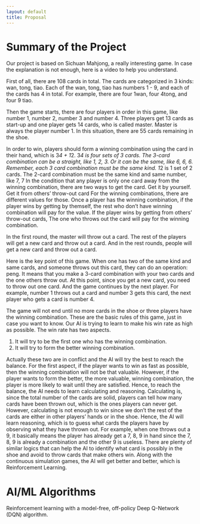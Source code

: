 ```yaml
---
layout: default
title: Proposal
---
```


# Summary of the Project
Our project is based on Sichuan Mahjong, a really interesting game. In case the explanation is not enough, here is a video to help you understand. 

First of all, there are 108 cards in total. The cards are categorized in 3 kinds: wan, tong, tiao. Each of the wan, tong, tiao has numbers 1 - 9, and each of the cards has 4 in total. For example, there are four 1wan, four 4tong, and four 9 tiao. 

Then the game starts, there are four players in order in this game, like number 1, number 2, number 3 and number 4. Three players get 13 cards as start-up and one player gets 14 cards, who is called master. Master is always the player number 1. In this situation, there are 55 cards remaining in the shoe. 

In order to win, players should form a winning combination using the card in their hand, which is 3*4 + 1*2. 
3*4 is four sets of 3 cards. The 3-card combination can be a straight, like 1, 2, 3. Or it can be the same, like 6, 6, 6. Remember, each 3 card combination must be the same kind. 
1*2 is 1 set of 2 cards. The 2-card combination must be the same kind and same number, like 7, 7
In the condition that any player is only one card away from the winning combination, there are two ways to get the card.
Get it by yourself.
Get it from others’ throw-out card
For the winning combinations, there are different values for those. Once a player has the winning combination, if the player wins by getting by themself, the rest who don’t have winning combination will pay for the value. If the player wins by getting from others’ throw-out cards, The one who throws out the card will pay for the winning combination.

In the first round, the master will throw out a card. The rest of the players will get a new card and throw out a card. And in the rest rounds, people will get a new card and throw out a card. 

Here is the key point of this game. When one has two of the same kind and same cards, and someone throws out this card, they can do an operation: peng. It means that you make a 3-card combination with your two cards and the one others throw out. At this point, since you get a new card, you need to throw out one card. And the game continues by the next player. For example, number 1 throws out a card and number 3 gets this card, the next player who gets a card is number 4.

The game will not end until no more cards in the shoe or three players have the winning combination.
These are the basic rules of this game, just in case you want to know.  Our AI is trying to learn to make his win rate as high as possible. The win rate has two aspects.
1. It will try to be the first one who has the winning combination.
2. It will try to form the better winning combination. 

Actually these two are in conflict and the AI will try the best to reach the balance. For the first aspect, if the player wants to win as fast as possible, then the winning combination will not be that valuable. However, if the player wants to form the better, the more valuable, winning combination, the player is more likely to wait until they are satisfied. Hence, to reach the balance, the AI needs to learn calculating and reasoning. Calculating is, since the total number of the cards are solid, players can tell how many cards have been thrown out, which is the ones players can never get. However, calculating is not enough to win since we don’t the rest of the cards are either in other players’ hands or in the shoe. Hence, the AI will learn reasoning, which is to guess what cards the players have by observing what they have thrown out. For example, when one throws out a 9, it basically means the player has already get a 7, 8, 9 in hand since the 7, 8, 9 is already a combination and the other 9 is useless. There are plenty of similar logics that can help the AI to identify what card is possibly in the shoe and avoid to throw cards that make others win. Along with the continuous simulation games, the AI will get better and better, which is Reinforcement Learning.


# AI/ML Algorithms
Reinforcement learning with a model-free, off-policy Deep Q-Network (DQN) algorithm.